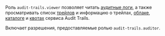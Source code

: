 Роль `audit-trails.viewer` позволяет читать [аудитные логи](../../audit-trails/concepts/index.md), а также просматривать список [трейлов](../../audit-trails/concepts/trail.md) и информацию о трейлах, [облаке](../../resource-manager/concepts/resources-hierarchy.md#cloud), [каталоге](../../resource-manager/concepts/resources-hierarchy.md#folder) и [квотах](../../audit-trails/concepts/limits.md#audit-trails-quotas) сервиса Audit Trails.

Включает разрешения, предоставляемые ролью `audit-trails.auditor`.
